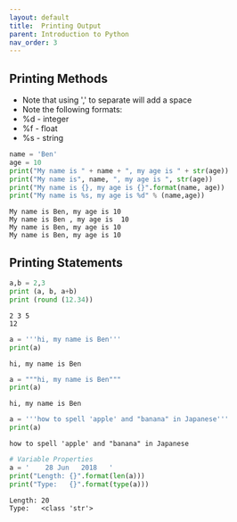 ```yaml
---
layout: default
title:  Printing Output
parent: Introduction to Python
nav_order: 3
---
```


## Printing Methods
+ Note that using ',' to separate will add a space
+ Note the following formats:
 + %d - integer
 + %f - float
 + %s - string


```python
name = 'Ben'
age = 10
print("My name is " + name + ", my age is " + str(age))
print("My name is", name, ", my age is ", str(age))
print("My name is {}, my age is {}".format(name, age))
print("My name is %s, my age is %d" % (name,age))
```

    My name is Ben, my age is 10
    My name is Ben , my age is  10
    My name is Ben, my age is 10
    My name is Ben, my age is 10


## Printing Statements


```python
a,b = 2,3
print (a, b, a+b)
print (round (12.34))
```

    2 3 5
    12



```python
a = '''hi, my name is Ben'''
print(a)
```

    hi, my name is Ben



```python
a = """hi, my name is Ben"""
print(a)
```

    hi, my name is Ben



```python
a = '''how to spell 'apple' and "banana" in Japanese'''
print(a)
```

    how to spell 'apple' and "banana" in Japanese



```python
# Variable Properties
a = '    28 Jun   2018   '
print("Length: {}".format(len(a)))
print("Type:   {}".format(type(a)))
```

    Length: 20
    Type:   <class 'str'>
    
